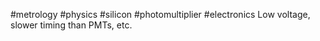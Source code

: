 #metrology #physics #silicon #photomultiplier #electronics
Low voltage, slower timing than PMTs, etc.